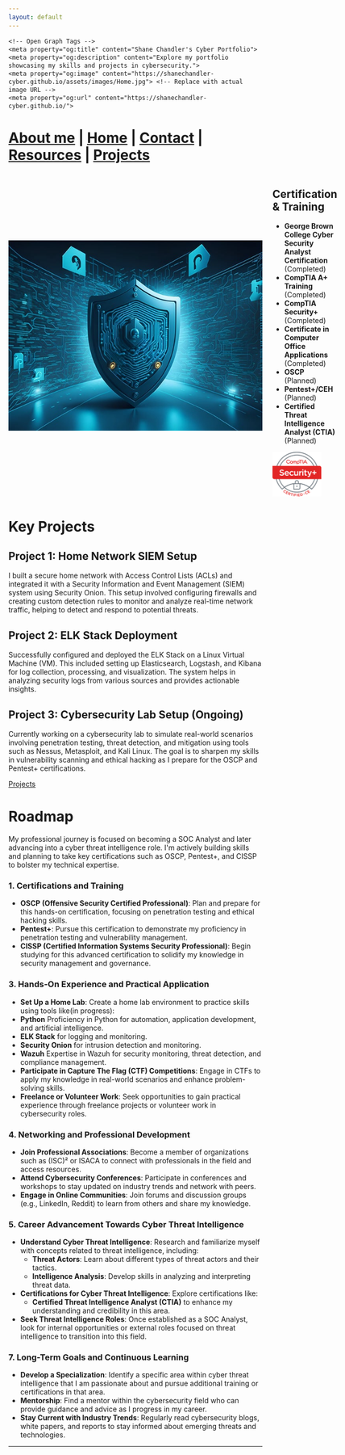 ```yaml
---
layout: default
---
```


<head>
    <meta charset="UTF-8">
    <meta name="viewport" content="width=device-width, initial-scale=1.0">
       
    <!-- Open Graph Tags -->
    <meta property="og:title" content="Shane Chandler's Cyber Portfolio">
    <meta property="og:description" content="Explore my portfolio showcasing my skills and projects in cybersecurity.">
    <meta property="og:image" content="https://shanechandler-cyber.github.io/assets/images/Home.jpg"> <!-- Replace with actual image URL -->
    <meta property="og:url" content="https://shanechandler-cyber.github.io/">
</head>

#  [About me](./aboutme.html) | [Home](./index.html) | [Contact](./contactinfo.html) | [Resources](./resources.html) | [Projects](./projects.html)

<div style="display: flex; align-items: center;">
    <img src="assets/images/Home.jpg" alt="Home" style="margin-right: 20px;" />
    <div>
        <h2> Certification & Training </h2>
        <ul>
            <li><strong>George Brown College Cyber Security Analyst Certification</strong> (Completed)</li>
            <li><strong>CompTIA A+ Training</strong> (Completed)</li>
            <li><strong>CompTIA Security+</strong> (Completed)</li>
            <li><strong>Certificate in Computer Office Applications</strong> (Completed)</li>
            <li><strong>OSCP</strong> (Planned)</li>
            <li><strong>Pentest+/CEH</strong> (Planned)</li>
            <li><strong>Certified Threat Intelligence Analyst (CTIA)</strong> (Planned)</li>
        </ul>
        <img src="assets/images/SecurityPlus Logo Certified CE.png" alt="Security+ Logo" style="width: 75%;" />
    </div>
</div>

# Key Projects

## Project 1: Home Network SIEM Setup

I built a secure home network with Access Control Lists (ACLs) and integrated it with a Security Information and Event Management (SIEM) system using Security Onion. This setup involved configuring firewalls and creating custom detection rules to monitor and analyze real-time network traffic, helping to detect and respond to potential threats.

## Project 2: ELK Stack Deployment

Successfully configured and deployed the ELK Stack on a Linux Virtual Machine (VM). This included setting up Elasticsearch, Logstash, and Kibana for log collection, processing, and visualization. The system helps in analyzing security logs from various sources and provides actionable insights.

## Project 3: Cybersecurity Lab Setup (Ongoing)

Currently working on a cybersecurity lab to simulate real-world scenarios involving penetration testing, threat detection, and mitigation using tools such as Nessus, Metasploit, and Kali Linux. The goal is to sharpen my skills in vulnerability scanning and ethical hacking as I prepare for the OSCP and Pentest+ certifications.

[Projects](./projects.html)

<script>
  setInterval(() => {
    const cursor = document.getElementById('cursor');
    cursor.style.visibility = cursor.style.visibility === 'hidden' ? 'visible' : 'hidden';
  }, 500); // Blink every 500ms
</script>



# Roadmap

My professional journey is focused on becoming a SOC Analyst and later advancing into a cyber threat intelligence role. I'm actively building skills and planning to take key certifications such as OSCP, Pentest+, and CISSP to bolster my technical expertise.

### 1. Certifications and Training

- **OSCP (Offensive Security Certified Professional)**: Plan and prepare for this hands-on certification, focusing on penetration testing and ethical hacking skills.
- **Pentest+**: Pursue this certification to demonstrate my proficiency in penetration testing and vulnerability management.
- **CISSP (Certified Information Systems Security Professional)**: Begin studying for this advanced certification to solidify my knowledge in security management and governance.

### 3. Hands-On Experience and Practical Application

  - **Set Up a Home Lab**: Create a home lab environment to practice skills using tools like(in progress):
  - **Python** Proficiency in Python for automation, application development, and artificial intelligence. 
  - **ELK Stack** for logging and monitoring.
  - **Security Onion** for intrusion detection and monitoring.
  - **Wazuh** Expertise in Wazuh for security monitoring, threat detection, and compliance management.
- **Participate in Capture The Flag (CTF) Competitions**: Engage in CTFs to apply my knowledge in real-world scenarios and enhance problem-solving skills.
- **Freelance or Volunteer Work**: Seek opportunities to gain practical experience through freelance projects or volunteer work in cybersecurity roles.

### 4. Networking and Professional Development
- **Join Professional Associations**: Become a member of organizations such as (ISC)² or ISACA to connect with professionals in the field and access resources.
- **Attend Cybersecurity Conferences**: Participate in conferences and workshops to stay updated on industry trends and network with peers.
- **Engage in Online Communities**: Join forums and discussion groups (e.g., LinkedIn, Reddit) to learn from others and share my knowledge.

### 5. Career Advancement Towards Cyber Threat Intelligence

- **Understand Cyber Threat Intelligence**: Research and familiarize myself with concepts related to threat intelligence, including:
  - **Threat Actors**: Learn about different types of threat actors and their tactics.
  - **Intelligence Analysis**: Develop skills in analyzing and interpreting threat data.
- **Certifications for Cyber Threat Intelligence**: Explore certifications like:
  - **Certified Threat Intelligence Analyst (CTIA)** to enhance my understanding and credibility in this area.
- **Seek Threat Intelligence Roles**: Once established as a SOC Analyst, look for internal opportunities or external roles focused on threat intelligence to transition into this field.

### 7. Long-Term Goals and Continuous Learning
- **Develop a Specialization**: Identify a specific area within cyber threat intelligence that I am passionate about and pursue additional training or certifications in that area.
- **Mentorship**: Find a mentor within the cybersecurity field who can provide guidance and advice as I progress in my career.
- **Stay Current with Industry Trends**: Regularly read cybersecurity blogs, white papers, and reports to stay informed about emerging threats and technologies.

---
